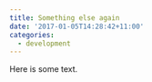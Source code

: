 ```yaml
---
title: Something else again
date: '2017-01-05T14:28:42+11:00'
categories:
  - development
---
```

Here is some text.